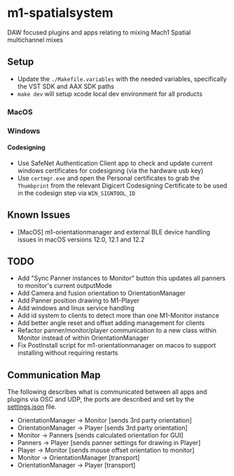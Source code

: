 # m1-spatialsystem
DAW focused plugins and apps relating to mixing Mach1 Spatial multichannel mixes

## Setup
- Update the `./Makefile.variables` with the needed variables, specifically the VST SDK and AAX SDK paths
- `make dev` will setup xcode local dev environment for all products

### MacOS

### Windows

#### Codesigning
- Use SafeNet Authentication Client app to check and update current windows certificates for codesigning (via the hardware usb key)
- Use `certmgr.exe` and open the Personal certificates to grab the `Thumbprint` from the relevant Digicert Codesigning Certificate to be used in the codesign step via `WIN_SIGNTOOL_ID`

## Known Issues
- [MacOS] m1-orientationmanager and external BLE device handling issues in macOS versions 12.0, 12.1 and 12.2

## TODO
- Add "Sync Panner instances to Monitor" button this updates all panners to monitor's current outputMode
- Add Camera and fusion orientation to OrientationManager
- Add Panner position drawing to M1-Player
- Add windows and linux service handling
- Add id system to clients to detect more than one M1-Monitor instance
- Add better angle reset and offset adding management for clients
- Refactor panner/monitor/player communication to a new class within Monitor instead of within OrientationManager
- Fix PostInstall script for m1-orientationmanager on macos to support installing without requiring restarts

## Communication Map
The following describes what is communicated between all apps and plugins via OSC and UDP, the ports are described and set by the [settings.json](m1-orientationmanager/Resources/settings.json) file.

- OrientationManager -> Monitor [sends 3rd party orientation]
- OrientationManager -> Player [sends 3rd party orientation]
- Monitor -> Panners [sends calculated orientation for GUI]
- Panners -> Player [sends panner settings for drawing in Player]
- Player -> Monitor [sends mouse offset orientation to monitor]
- Monitor -> OrientationManager [transport]
- OrientationManager -> Player [transport]
